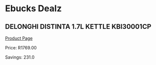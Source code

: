 
# Ebucks Dealz
## DELONGHI DISTINTA 1.7L KETTLE KBI30001CP
[Product Page](https://www.ebucks.com/web/shop/productSelected.do?prodId=1161868254&catId=714962196)

Price: R1769.00

Savings: 231.0


	